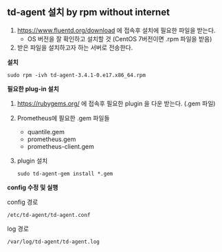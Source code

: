 ## td-agent 설치 by rpm without internet



1. https://www.fluentd.org/download 에 접속후 설치에 필요한 파일을 받는다.
   - OS 버전을 잘 확인하고 설치할 것 (CentOS 7버전이면 .rpm 파일을 받음)
2. 받은 파일을 설치하고자 하는 서버로 전송한다.



**설치**

```
sudo rpm -ivh td-agent-3.4.1-0.e17.x86_64.rpm
```



**필요한 plug-in 설치**

1. https://rubygems.org/ 에 접속후 필요한 plugin 을 다운 받는다. (.gem 파일)

2. Prometheus에 필요한 .gem 파일들

   - quantile.gem
   - prometheus.gem
   - prometheus-client.gem

3. plugin 설치

   ```
   sudo td-agent-gem install *.gem
   ```



**config 수정 및 실행**

config 경로

```/etc/td-agent/td-agent.conf```

log 경로

```/var/log/td-agent/td-agent.log```



